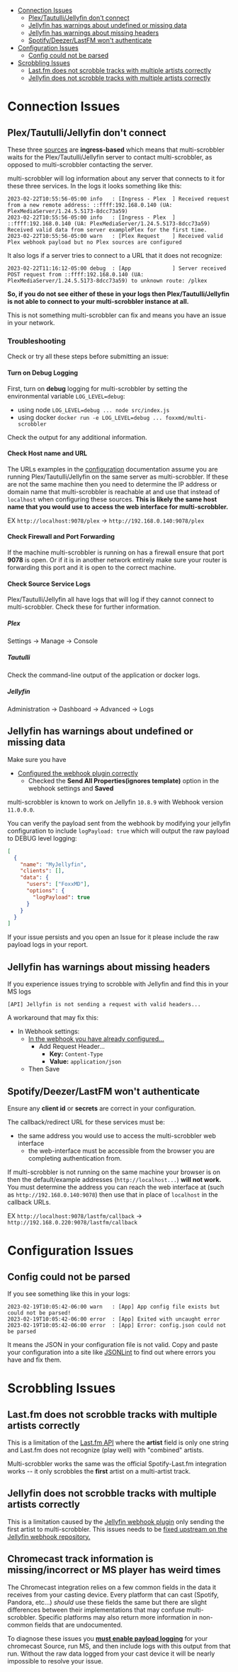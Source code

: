 * [Connection Issues](#connection-issues)
  * [Plex/Tautulli/Jellyfin don't connect](#plextautullijellyfin-dont-connect)
  * [Jellyfin has warnings about undefined or missing data](#jellyfin-has-warnings-about-undefined-or-missing-data)
  * [Jellyfin has warnings about missing headers](#jellyfin-has-warnings-about-missing-headers)
  * [Spotify/Deezer/LastFM won't authenticate](#spotifydeezerlastfm-wont-authenticate)
* [Configuration Issues](#configuration-issues)
  * [Config could not be parsed](#config-could-not-be-parsed)
* [Scrobbling Issues](#scrobbling-issues)
  * [Last.fm does not scrobble tracks with multiple artists correctly](#lastfm-does-not-scrobble-tracks-with-multiple-artists-correctly)
  * [Jellyfin does not scrobble tracks with multiple artists correctly](#jellyfin-does-not-scrobble-tracks-with-multiple-artists-correctly)

# Connection Issues

## Plex/Tautulli/Jellyfin don't connect

These three [sources](/#source) are **ingress-based** which means that multi-scrobbler waits for the Plex/Tautulli/Jellyfin server to contact multi-scrobbler, as opposed to multi-scrobbler contacting the server.

multi-scrobbler will log information about any server that connects to it for these three services. In the logs it looks something like this:

```
2023-02-22T10:55:56-05:00 info   : [Ingress - Plex  ] Received request from a new remote address: ::ffff:192.168.0.140 (UA: PlexMediaServer/1.24.5.5173-8dcc73a59)
2023-02-22T10:55:56-05:00 info   : [Ingress - Plex  ] ::ffff:192.168.0.140 (UA: PlexMediaServer/1.24.5.5173-8dcc73a59) Received valid data from server examplePlex for the first time.
2023-02-22T10:55:56-05:00 warn   : [Plex Request    ] Received valid Plex webhook payload but no Plex sources are configured
```
It also logs if a server tries to connect to a URL that it does not recognize:
```
2023-02-22T11:16:12-05:00 debug  : [App             ] Server received POST request from ::ffff:192.168.0.140 (UA: PlexMediaServer/1.24.5.5173-8dcc73a59) to unknown route: /plkex
```
**So, if you do not see either of these in your logs then Plex/Tautulli/Jellyfin is not able to connect to your multi-scrobbler instance at all.**

This is not something multi-scrobbler can fix and means you have an issue in your network.

### Troubleshooting 

Check or try all these steps before submitting an issue:

#### Turn on Debug Logging

First, turn on **debug** logging for multi-scrobbler by setting the environmental variable `LOG_LEVEL=debug`:

* using node `LOG_LEVEL=debug ... node src/index.js`
* using docker `docker run -e LOG_LEVEL=debug ... foxxmd/multi-scrobbler`

Check the output for any additional information.

#### Check Host name and URL

The URLs examples in the [configuration](configuration/configuration.md) documentation assume you are running Plex/Tautulli/Jellyfin on the same server as multi-scrobbler. If these are not the same machine then you need to determine the IP address or domain name that multi-scrobbler is reachable at and use that instead of `localhost` when configuring these sources. **This is likely the same host name that you would use to access the web interface for multi-scrobbler.**

EX `http://localhost:9078/plex` -> `http://192.168.0.140:9078/plex`

#### Check Firewall and Port Forwarding

If the machine multi-scrobbler is running on has a firewall ensure that port **9078** is open. Or if it is in another network entirely make sure your router is forwarding this port and it is open to the correct machine.

#### Check Source Service Logs

Plex/Tautulli/Jellyfin all have logs that will log if they cannot connect to multi-scrobbler. Check these for further information.

##### Plex

Settings -> Manage -> Console

##### Tautulli

Check the command-line output of the application or docker logs.

##### Jellyfin

Administration -> Dashboard -> Advanced -> Logs

## Jellyfin has warnings about undefined or missing data

Make sure you have 
* [Configured the webhook plugin correctly](configuration/configuration.md#jellyfin)
  * Checked the **Send All Properties(ignores template)** option in the webhook settings and **Saved**

multi-scrobbler is known to work on Jellyfin `10.8.9` with Webhook version `11.0.0.0`.

You can verify the payload sent from the webhook by modifying your jellyfin configuration to include `logPayload: true` which will output the raw payload to DEBUG level logging:

```json
[
  {
    "name": "MyJellyfin",
    "clients": [],
    "data": {
      "users": ["FoxxMD"],
      "options": {
        "logPayload": true
      }
    }
  }
]
```

If your issue persists and you open an Issue for it please include the raw payload logs in your report.

## Jellyfin has warnings about missing headers

If you experience issues trying to scrobble with Jellyfin and find this in your MS logs

```
[API] Jellyfin is not sending a request with valid headers...
```

A workaround that may fix this:

* In Webhook settings:
  * [In the webhook you have already configured...](configuration/configuration.md#jellyfin)
    * Add Request Header...
      * **Key:** `Content-Type`
      * **Value:** `application/json`
  * Then Save

## Spotify/Deezer/LastFM won't authenticate

Ensure any **client id** or **secrets** are correct in your configuration.

The callback/redirect URL for these services must be:

* the same address you would use to access the multi-scrobbler web interface
  * the web-interface must be accessible from the browser you are completing authentication from.

If multi-scrobbler is not running on the same machine your browser is on then the default/example addresses (`http://localhost...`) **will not work.** You must determine the address you can reach the web interface at (such as `http://192.168.0.140:9078`) then use that in place of `localhost` in the callback URLs.

EX `http://localhost:9078/lastfm/callback` -> `http://192.168.0.220:9078/lastfm/callback`

# Configuration Issues

## Config could not be parsed

If you see something like this in your logs:

```
2023-02-19T10:05:42-06:00 warn   : [App] App config file exists but could not be parsed!
2023-02-19T10:05:42-06:00 error  : [App] Exited with uncaught error
2023-02-19T10:05:42-06:00 error  : [App] Error: config.json could not be parsed
```

It means the JSON in your configuration file is not valid. Copy and paste your configuration into a site like [JSONLint](https://jsonlint.com/) to find out where errors you have and fix them.

# Scrobbling Issues

## Last.fm does not scrobble tracks with multiple artists correctly

This is a limitation of the [Last.fm API](https://www.last.fm/api/show/track.scrobble) where the **artist** field is only one string and Last.fm does not recognize (play well) with "combined" artists.

Multi-scrobbler works the same was the official Spotify-Last.fm integration works -- it only scrobbles the **first** artist on a multi-artist track.

## Jellyfin does not scrobble tracks with multiple artists correctly

This is a limitation caused by the [Jellyfin webhook plugin](https://github.com/FoxxMD/multi-scrobbler/issues/70#issuecomment-1443804712) only sending the first artist to multi-scrobbler. This issues needs to be [fixed upstream on the Jellyfin webhook repository.](https://github.com/jellyfin/jellyfin-plugin-webhook/issues/166)

## Chromecast track information is missing/incorrect or MS player has weird times

The Chromecast integration relies on a few common fields in the data it receives from your casting device. Every platform that can cast (Spotify, Pandora, etc...) *should* use these fields the same but there are slight differences between their implementations that may confuse multi-scrobbler. Specific platforms may also return more information in non-common fields that are undocumented.

To diagnose these issues you [**must enable payload logging**](configuration/configuration.md#cast-troubleshooting) for your chromecast Source, run MS, and then include logs with this output from that run. Without the raw data logged from your cast device it will be nearly impossible to resolve your issue.
